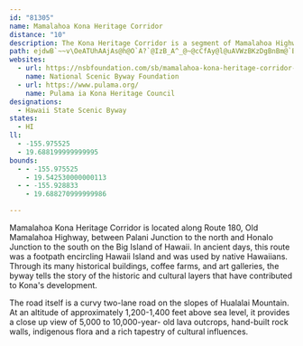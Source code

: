 ```yaml
---
id: "81305"
name: Mamalahoa Kona Heritage Corridor
distance: "10"
description: The Kona Heritage Corridor is a segment of Mamalahoa Highway (County Route 180) that runs between Kalaoa and Honalo, passing through Holualoa on the western side of the Big Island of Hawaii.
path: ejdwB`~~v\OeATUhAAjAs@h@O`A?`@IzB_A^_@~@cCfAy@l@uAVWzBKzDgBnBm@`BQdAs@vA]tCaDhB}AxBy@d@a@|@kAVO|AWnAwAh@_@hDGfBm@nCQ|AE~B\p@?vGeEjBsBpBWxGqCdIwBp@o@|@iCZQvG{AXOx@kAbB]~FyDxByBdBcAt@u@nGmFlFgDrCyBtCuAtWoIhBWnDDpC[bCi@dB_AxBQp@_@pDKvCc@nBm@rHcDzCa@~Cy@\CnBZZEpJsDhEO|IsAtAa@dFg@nA?pDs@lBEnBkAnDsDrF}EjA[|CJf@O`CgBZKr@ExDTbPzAf@EvB}@lB[zJ^zGWpD@`@DpCtAd@FhGZr@GhB}@|@Ez@HvEfAjDVvB`@pFKtD[bA?vAHrLFnBTlGTbOq@`BWfFoBvEg@^@n@T~BnAlJf@tJ{AjFJxEeA`GD|@Kh@OlH_EdCN~BU|Am@f@c@bBy@tA?hAUjBs@nDy@vAm@fD]tEl@~F]nB@x@KlDu@vBuA~Gy@bAWrBcApAcB^Qj@KfBD`Bh@jCf@rBOt@W~C[xFH~Ag@hAs@|CDrBc@vAq@vCS~AJj@V~ApAn@?b@U~@{@pHuEbBEd@Kj@g@jAiBZI~BGn@YrAmAfCEhA]t@k@pBwC\WfU{ElBm@jB_A`EeAdAw@rGeCt@Wf@Dt@WfAy@xAmBbAy@fDuAnCcBvBy@lB?`Ba@`AwBbAMrBiAj@]r@wA`A}@bBWvAeA^E|Cr@fA?tA~@h@?`BcAn@gAnAk@Ti@JoAJQxAo@|@cAzCiAdCS
websites:
  - url: https://nsbfoundation.com/sb/mamalahoa-kona-heritage-corridor-scenic-byway/
    name: National Scenic Byway Foundation
  - url: https://www.pulama.org/
    name: Pulama ia Kona Heritage Council
designations:
  - Hawaii State Scenic Byway
states:
  - HI
ll:
  - -155.975525
  - 19.688199999999995
bounds:
  - - -155.975525
    - 19.542530000000113
  - - -155.928833
    - 19.688270999999986

---
```


Mamalahoa Kona Heritage Corridor is located along Route 180, Old Mamalahoa Highway, between Palani Junction to the north and Honalo Junction to the south on the Big Island of Hawaii.  In ancient days, this route was a footpath encircling Hawaii Island and was used by native Hawaiians.  Through its many historical buildings, coffee farms, and art galleries, the byway tells the story of the historic and cultural layers that have contributed to Kona's development.

The road itself is a curvy two-lane road on the slopes of Hualalai Mountain. At an altitude of approximately 1,200-1,400 feet above sea level, it provides a close up view of 5,000 to 10,000-year- old lava outcrops, hand-built rock walls, indigenous flora and a rich tapestry of cultural influences.
